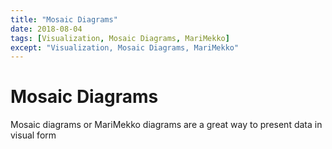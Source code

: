 ```yaml
---
title: "Mosaic Diagrams"
date: 2018-08-04
tags: [Visualization, Mosaic Diagrams, MariMekko]
except: "Visualization, Mosaic Diagrams, MariMekko"
---
```


# Mosaic Diagrams

Mosaic diagrams or MariMekko diagrams are a great way to present data in visual form

